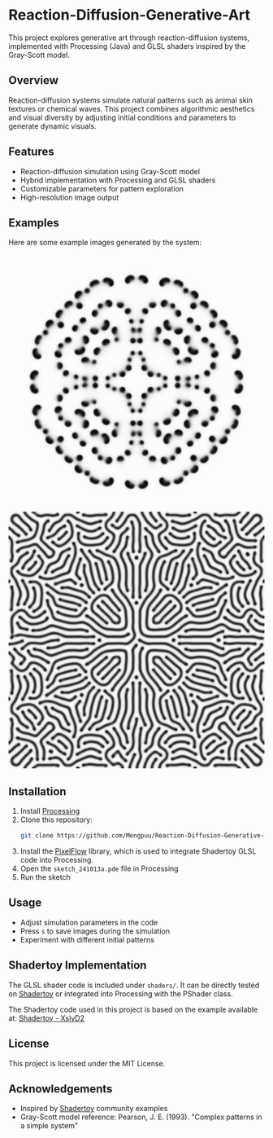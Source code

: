 # Reaction-Diffusion-Generative-Art
This project explores generative art through reaction-diffusion systems, implemented with Processing (Java) and GLSL shaders inspired by the Gray-Scott model.

## Overview
Reaction-diffusion systems simulate natural patterns such as animal skin textures or chemical waves. This project combines algorithmic aesthetics and visual diversity by adjusting initial conditions and parameters to generate dynamic visuals.

## Features
- Reaction-diffusion simulation using Gray-Scott model
- Hybrid implementation with Processing and GLSL shaders
- Customizable parameters for pattern exploration
- High-resolution image output

## Examples
Here are some example images generated by the system:

![Example 1](images/example1.png)
![Example 2](images/example2.png)

## Installation
1. Install [Processing](https://processing.org/download/)
2. Clone this repository:
   ```bash
   git clone https://github.com/Mengpuu/Reaction-Diffusion-Generative-Art.git
   ```
3. Install the [PixelFlow](https://github.com/diwi/PixelFlow) library, which is used to integrate Shadertoy GLSL code into Processing.
4. Open the `sketch_241013a.pde` file in Processing
5. Run the sketch

## Usage
- Adjust simulation parameters in the code
- Press `s` to save images during the simulation
- Experiment with different initial patterns

## Shadertoy Implementation
The GLSL shader code is included under `shaders/`. It can be directly tested on [Shadertoy](https://www.shadertoy.com/) or integrated into Processing with the PShader class.

The Shadertoy code used in this project is based on the example available at: [Shadertoy - XslyD2](https://www.shadertoy.com/view/XslyD2)

## License
This project is licensed under the MIT License.

## Acknowledgements
- Inspired by [Shadertoy](https://www.shadertoy.com/) community examples
- Gray-Scott model reference: Pearson, J. E. (1993). "Complex patterns in a simple system"
